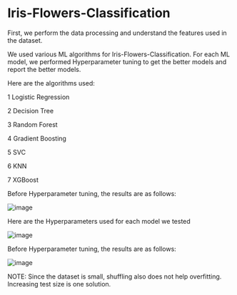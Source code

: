 # Iris-Flowers-Classification

First, we perform the data processing and understand the features used in the dataset.

We used various ML algorithms for Iris-Flowers-Classification. For each ML model, we performed Hyperparameter tuning to get the better models and report the better models.

Here are the algorithms used:

1 Logistic Regression	

2	Decision Tree	

3	Random Forest

4	Gradient Boosting	

5	SVC	

6	KNN	

7 XGBoost

Before Hyperparameter tuning, the results are as follows:

![image](https://github.com/Hrushi-E/Iris-Flowers-Classification/assets/122773291/7babceb7-322f-4d01-8738-fb7c6a3e8ca8)



Here are the Hyperparameters used for each model we tested

![image](https://github.com/Hrushi-E/Iris-Flowers-Classification/assets/122773291/b1dd505d-70db-40c5-a6ab-c6061bb27b0f)



Before Hyperparameter tuning, the results are as follows:

![image](https://github.com/Hrushi-E/Iris-Flowers-Classification/assets/122773291/c9603440-3f9d-4218-8d32-5cd5d214a5ec)


NOTE: Since the dataset is small, shuffling also does not help overfitting. Increasing test size is one solution.
